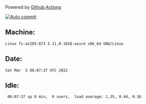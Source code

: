 Powered by [Github Actions](https://github.com/features/actions)

[![Auto commit](https://github.com/gyfary/workstation/workflows/Auto%20commit/badge.svg)](https://github.com/gyfary/workstation/actions?query=workflow%3A%22Auto+commit%22)

## Machine:
```
Linux fv-az203-873 5.11.0-1028-azure x86_64 GNU/Linux
```
## Date:
```
Sat Mar  5 06:07:37 UTC 2022
```
## Idle:
```
 06:07:37 up 0 min,  0 users,  load average: 1.35, 0.44, 0.16
```
